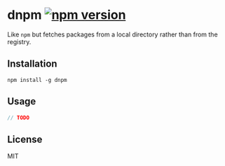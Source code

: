# dnpm [![npm version](https://img.shields.io/npm/v/dnpm.svg)](https://www.npmjs.com/package/dnpm)

Like `npm` but fetches packages from a local directory rather than from the registry.

## Installation

```
npm install -g dnpm
```

## Usage

```javascript
// TODO
```

## License

MIT

